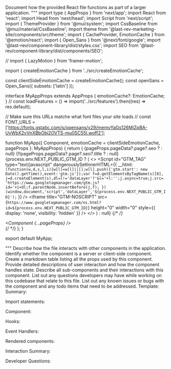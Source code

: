 Document how the provided React file functions as part of a larger application.
"""
import type { AppProps } from 'next/app';
import React from 'react';
import Head from 'next/head';
import Script from 'next/script';
import { ThemeProvider } from '@mui/system';
import CssBaseline from '@mui/material/CssBaseline';
import theme from '@last-rev-marketing-site/components/src/theme';
import { CacheProvider, EmotionCache } from '@emotion/react';
import { Open_Sans } from '@next/font/google';
import '@last-rev/component-library/dist/styles.css';
import SEO from '@last-rev/component-library/dist/components/SEO';

// import { LazyMotion } from 'framer-motion';

import { createEmotionCache } from '../src/createEmotionCache';

const clientSideEmotionCache = createEmotionCache();
const openSans = Open_Sans({ subsets: ['latin'] });

interface MyAppProps extends AppProps {
  emotionCache?: EmotionCache;
}
// const loadFeatures = () => import('../src/features').then((res) => res.default);

// Make sure this URLs matche what font files your site loads
// const FONT_URLS = ['https://fonts.gstatic.com/s/opensans/v29/memvYaGs126MiZpBA-UvWbX2vVnXBbObj2OVTS-mu0SC55I.woff2'];

function MyApp({ Component, emotionCache = clientSideEmotionCache, pageProps }: MyAppProps) {
  return (
    <CacheProvider value={emotionCache}>
      {pageProps.pageData?.page?.seo ? <SEO seo={pageProps.pageData.page.seo} /> : null}
      <Head>
        <meta name="viewport" content="width=device-width, initial-scale=1.0" />
        {!!pageProps.pageData?.page?.seo?.title ? <title>{pageProps.pageData.page.seo.title.value}</title> : null}
        <meta name="contentful_space" content={process.env.NEXT_PUBLIC_CONTENTFUL_SPACE_ID} />
        <meta name="contentful_environment" content={process.env.NEXT_PUBLIC_CONTENTFUL_ENV} />
      </Head>
      <Head>
        <link rel="apple-touch-icon" sizes="180x180" href="images/apple-touch-icon.png" />
        <link rel="icon" type="image/png" sizes="32x32" href="images/favicon-32x32.png" />
        <link rel="icon" type="image/png" sizes="16x16" href="images/favicon-16x16.png" />
        <link rel="manifest" href="images/site.webmanifest" />
      </Head>
      {process.env.NEXT_PUBLIC_GTM_ID ? (
        <>
          <Head>
            <link rel="preconnect" href="https://www.googletagmanager.com" />
          </Head>
          <Script
            id="GTM_TAG"
            type="text/javascript"
            dangerouslySetInnerHTML={{
              __html: `
              (function(w,d,s,l,i){w[l]=w[l]||[];w[l].push({'gtm.start':
                new Date().getTime(),event:'gtm.js'});var f=d.getElementsByTagName(s)[0],
                j=d.createElement(s),dl=l!='dataLayer'?'&l='+l:'';j.async=true;j.src=
                'https://www.googletagmanager.com/gtm.js?id='+i+dl;f.parentNode.insertBefore(j,f);
                })(window,document,'script','dataLayer','${process.env.NEXT_PUBLIC_GTM_ID}');
              `
            }}
          />
          <noscript>
            <iframe
              title="GTM-NOSCRIPT"
              src={`https://www.googletagmanager.com/ns.html?id=${process.env.NEXT_PUBLIC_GTM_ID}`}
              height="0"
              width="0"
              style={{ display: 'none', visibility: 'hidden' }}
            />
          </noscript>
        </>
      ) : null}
      <ThemeProvider theme={theme}>
        {/* <LazyMotion strict features={loadFeatures}> */}
        <CssBaseline />
        <div className={openSans.className}>
          <Component {...pageProps} />
        </div>
        {/* </LazyMotion> */}
      </ThemeProvider>
    </CacheProvider>
  );
}

export default MyApp;

"""
Describe how the file interacts with other components in the application.
Identify whether the component is a server or client-side component.
Create a markdown table listing all the props used by this component.
Provide detailed descriptions of user interaction and how the component handles state.
Describe all sub-components and their interactions with this component.
List out any questions developers may have while working on this codebase that relate to this file.
List out any known issues or bugs with the component and any todo items that need to be addressed.
Template:
Summary:
<brief overview of the file and all its major components>

Import statements:
<describe the imports and dependencies>

Component:
<Summary of component>

Hooks:
<list of hooks with descriptions>

Event Handlers:
<list of Event Handlers with descriptions>

Rendered components:
<list of Rendered components with descriptions>

Interaction Summary:
<a summary of how the file could interact with the rest of the application>

Developer Questions:
<a list of questions Developers working with this component may have the following questions when debugging>